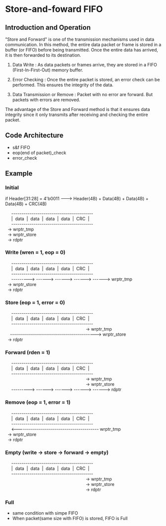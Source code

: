 # Store-and-foward FIFO

## Introduction and Operation

"Store and Forward" is one of the transmission mechanisms used in data communication. In this method, the entire data packet or frame is stored in a buffer (or FIFO) before being transmitted. Once the entire data has arrived, it is then forwarded to its destination.

1. Data Write : As data packets or frames arrive, they are stored in a FIFO (First-In-First-Out) memory buffer. 

2. Error Checking : Once the entire packet is stored, an error check can be performed. This ensures the integrity of the data. 

3. Data Transmission or Remove : Packet with no error are forward. But packets with errors are removed.

The advantage of the Store and Forward method is that it ensures data integrity since it only transmits after receiving and checking the entire packet.

## Code Architecture

+ s&f FIFO
+ eop(end of packet)_check
+ error_check


## Example
### Initial
if Header[31:28] = 4'b0011 --->  Header(4B) + Data(4B) + Data(4B) + Data(4B) + CRC(4B)

&nbsp;&nbsp;&nbsp;&nbsp;&nbsp;\--\--\--\-\--\--\--\--\--\--\--\--\--\--\--\--\--\--\--\--\--  
&nbsp;&nbsp;&nbsp;&nbsp;&nbsp;|&nbsp;&nbsp;data&nbsp;&nbsp;|&nbsp;&nbsp;data&nbsp;&nbsp;|&nbsp;&nbsp;data&nbsp;&nbsp;|&nbsp;&nbsp;data&nbsp;&nbsp;|&nbsp;&nbsp;CRC&nbsp;&nbsp;|  
&nbsp;&nbsp;&nbsp;&nbsp;&nbsp;\--\--\--\-\--\--\--\--\--\--\--\--\--\--\--\--\--\--\--\--\--   
&nbsp;&nbsp;-> wrptr_tmp  
&nbsp;&nbsp;-> wrptr_store  
&nbsp;&nbsp;-> rdptr

### Write (wren = 1, eop = 0)

&nbsp;&nbsp;&nbsp;&nbsp;&nbsp;\--\--\--\-\--\--\--\--\--\--\--\--\--\--\--\--\--\--\--\--\--   
&nbsp;&nbsp;&nbsp;&nbsp;&nbsp;|&nbsp;&nbsp;data&nbsp;&nbsp;|&nbsp;&nbsp;data&nbsp;&nbsp;|&nbsp;&nbsp;data&nbsp;&nbsp;|&nbsp;&nbsp;data&nbsp;&nbsp;|&nbsp;&nbsp;CRC&nbsp;&nbsp;|  
&nbsp;&nbsp;&nbsp;&nbsp;&nbsp;\--\--\--\-\--\--\--\--\--\--\--\--\--\--\--\--\--\--\--\--\--  
&nbsp;&nbsp;&nbsp;&nbsp; \--\--\--\--\-> \--\--\--> \--\--\--> \--\--\--> \--\--\--> wrptr_tmp  
&nbsp;&nbsp;-> wrptr_store  
&nbsp;&nbsp;-> rdptr


### Store (eop = 1, error = 0)

&nbsp;&nbsp;&nbsp;&nbsp;&nbsp;\--\--\--\-\--\--\--\--\--\--\--\--\--\--\--\--\--\--\--\--\--   
&nbsp;&nbsp;&nbsp;&nbsp;&nbsp;|&nbsp;&nbsp;data&nbsp;&nbsp;|&nbsp;&nbsp;data&nbsp;&nbsp;|&nbsp;&nbsp;data&nbsp;&nbsp;|&nbsp;&nbsp;data&nbsp;&nbsp;|&nbsp;&nbsp;CRC&nbsp;&nbsp;|  
&nbsp;&nbsp;&nbsp;&nbsp;&nbsp;\--\--\--\-\--\--\--\--\--\--\--\--\--\--\--\--\--\--\--\--\--  
&nbsp;&nbsp;&nbsp;&nbsp;&nbsp;&nbsp;&nbsp;&nbsp;&nbsp;&nbsp;&nbsp;&nbsp;&nbsp;&nbsp;&nbsp;&nbsp;&nbsp;&nbsp;&nbsp;&nbsp;&nbsp;&nbsp;&nbsp;&nbsp;&nbsp;&nbsp;&nbsp;&nbsp;&nbsp;&nbsp;&nbsp;&nbsp;&nbsp;&nbsp;&nbsp;&nbsp;&nbsp;&nbsp;&nbsp;&nbsp;&nbsp;&nbsp;&nbsp;&nbsp;&nbsp;&nbsp;&nbsp;&nbsp;&nbsp;&nbsp;&nbsp;&nbsp;&nbsp;&nbsp;&nbsp;&nbsp;&nbsp;&nbsp;&nbsp;&nbsp;&nbsp;&nbsp;&nbsp;&nbsp;&nbsp;&nbsp;-> wrptr_tmp  
&nbsp;&nbsp;&nbsp;&nbsp;--\--\--\-\--\--\--\--\--\--\--\--\--\--\--\--\--\--\--\--\--\--> wrptr_store  
&nbsp;&nbsp;-> rdptr

### Forward (rden = 1)

&nbsp;&nbsp;&nbsp;&nbsp;&nbsp;\--\--\--\-\--\--\--\--\--\--\--\--\--\--\--\--\--\--\--\--\--   
&nbsp;&nbsp;&nbsp;&nbsp;&nbsp;|&nbsp;&nbsp;data&nbsp;&nbsp;|&nbsp;&nbsp;data&nbsp;&nbsp;|&nbsp;&nbsp;data&nbsp;&nbsp;|&nbsp;&nbsp;data&nbsp;&nbsp;|&nbsp;&nbsp;CRC&nbsp;&nbsp;|  
&nbsp;&nbsp;&nbsp;&nbsp;&nbsp;\--\--\--\-\--\--\--\--\--\--\--\--\--\--\--\--\--\--\--\--\--  
&nbsp;&nbsp;&nbsp;&nbsp;&nbsp;&nbsp;&nbsp;&nbsp;&nbsp;&nbsp;&nbsp;&nbsp;&nbsp;&nbsp;&nbsp;&nbsp;&nbsp;&nbsp;&nbsp;&nbsp;&nbsp;&nbsp;&nbsp;&nbsp;&nbsp;&nbsp;&nbsp;&nbsp;&nbsp;&nbsp;&nbsp;&nbsp;&nbsp;&nbsp;&nbsp;&nbsp;&nbsp;&nbsp;&nbsp;&nbsp;&nbsp;&nbsp;&nbsp;&nbsp;&nbsp;&nbsp;&nbsp;&nbsp;&nbsp;&nbsp;&nbsp;&nbsp;&nbsp;&nbsp;&nbsp;&nbsp;&nbsp;&nbsp;&nbsp;&nbsp;&nbsp;&nbsp;&nbsp;&nbsp;&nbsp;&nbsp;-> wrptr_tmp  
&nbsp;&nbsp;&nbsp;&nbsp;&nbsp;&nbsp;&nbsp;&nbsp;&nbsp;&nbsp;&nbsp;&nbsp;&nbsp;&nbsp;&nbsp;&nbsp;&nbsp;&nbsp;&nbsp;&nbsp;&nbsp;&nbsp;&nbsp;&nbsp;&nbsp;&nbsp;&nbsp;&nbsp;&nbsp;&nbsp;&nbsp;&nbsp;&nbsp;&nbsp;&nbsp;&nbsp;&nbsp;&nbsp;&nbsp;&nbsp;&nbsp;&nbsp;&nbsp;&nbsp;&nbsp;&nbsp;&nbsp;&nbsp;&nbsp;&nbsp;&nbsp;&nbsp;&nbsp;&nbsp;&nbsp;&nbsp;&nbsp;&nbsp;&nbsp;&nbsp;&nbsp;&nbsp;&nbsp;&nbsp;&nbsp;&nbsp;-> wrptr_store  
&nbsp;&nbsp;&nbsp;&nbsp; \--\--\--\--\-> \--\--\--> \--\--\--> \--\--\--> \--\--\--> rdptr

### Remove (eop = 1, error = 1)
&nbsp;&nbsp;&nbsp;&nbsp;&nbsp;\--\--\--\-\--\--\--\--\--\--\--\--\--\--\--\--\--\--\--\--\--   
&nbsp;&nbsp;&nbsp;&nbsp;&nbsp;|&nbsp;&nbsp;data&nbsp;&nbsp;|&nbsp;&nbsp;data&nbsp;&nbsp;|&nbsp;&nbsp;data&nbsp;&nbsp;|&nbsp;&nbsp;data&nbsp;&nbsp;|&nbsp;&nbsp;CRC&nbsp;&nbsp;|  
&nbsp;&nbsp;&nbsp;&nbsp;&nbsp;\--\--\--\-\--\--\--\--\--\--\--\--\--\--\--\--\--\--\--\--\--  
&nbsp;&nbsp;&nbsp;&nbsp; <\--\--\--\--\--\-\--\--\--\--\--\--\--\--\--\--\--\--\--\--\-- wrptr_tmp  
&nbsp;&nbsp;-> wrptr_store  
&nbsp;&nbsp;-> rdptr 

### Empty (write -> store -> forward -> empty)

&nbsp;&nbsp;&nbsp;&nbsp;&nbsp;\--\--\--\-\--\--\--\--\--\--\--\--\--\--\--\--\--\--\--\--\--   
&nbsp;&nbsp;&nbsp;&nbsp;&nbsp;|&nbsp;&nbsp;data&nbsp;&nbsp;|&nbsp;&nbsp;data&nbsp;&nbsp;|&nbsp;&nbsp;data&nbsp;&nbsp;|&nbsp;&nbsp;data&nbsp;&nbsp;|&nbsp;&nbsp;CRC&nbsp;&nbsp;|  
&nbsp;&nbsp;&nbsp;&nbsp;&nbsp;\--\--\--\-\--\--\--\--\--\--\--\--\--\--\--\--\--\--\--\--\--  
&nbsp;&nbsp;&nbsp;&nbsp;&nbsp;&nbsp;&nbsp;&nbsp;&nbsp;&nbsp;&nbsp;&nbsp;&nbsp;&nbsp;&nbsp;&nbsp;&nbsp;&nbsp;&nbsp;&nbsp;&nbsp;&nbsp;&nbsp;&nbsp;&nbsp;&nbsp;&nbsp;&nbsp;&nbsp;&nbsp;&nbsp;&nbsp;&nbsp;&nbsp;&nbsp;&nbsp;&nbsp;&nbsp;&nbsp;&nbsp;&nbsp;&nbsp;&nbsp;&nbsp;&nbsp;&nbsp;&nbsp;&nbsp;&nbsp;&nbsp;&nbsp;&nbsp;&nbsp;&nbsp;&nbsp;&nbsp;&nbsp;&nbsp;&nbsp;&nbsp;&nbsp;&nbsp;&nbsp;&nbsp;&nbsp;&nbsp;-> wrptr_tmp  
&nbsp;&nbsp;&nbsp;&nbsp;&nbsp;&nbsp;&nbsp;&nbsp;&nbsp;&nbsp;&nbsp;&nbsp;&nbsp;&nbsp;&nbsp;&nbsp;&nbsp;&nbsp;&nbsp;&nbsp;&nbsp;&nbsp;&nbsp;&nbsp;&nbsp;&nbsp;&nbsp;&nbsp;&nbsp;&nbsp;&nbsp;&nbsp;&nbsp;&nbsp;&nbsp;&nbsp;&nbsp;&nbsp;&nbsp;&nbsp;&nbsp;&nbsp;&nbsp;&nbsp;&nbsp;&nbsp;&nbsp;&nbsp;&nbsp;&nbsp;&nbsp;&nbsp;&nbsp;&nbsp;&nbsp;&nbsp;&nbsp;&nbsp;&nbsp;&nbsp;&nbsp;&nbsp;&nbsp;&nbsp;&nbsp;&nbsp;-> wrptr_store  
&nbsp;&nbsp;&nbsp;&nbsp;&nbsp;&nbsp;&nbsp;&nbsp;&nbsp;&nbsp;&nbsp;&nbsp;&nbsp;&nbsp;&nbsp;&nbsp;&nbsp;&nbsp;&nbsp;&nbsp;&nbsp;&nbsp;&nbsp;&nbsp;&nbsp;&nbsp;&nbsp;&nbsp;&nbsp;&nbsp;&nbsp;&nbsp;&nbsp;&nbsp;&nbsp;&nbsp;&nbsp;&nbsp;&nbsp;&nbsp;&nbsp;&nbsp;&nbsp;&nbsp;&nbsp;&nbsp;&nbsp;&nbsp;&nbsp;&nbsp;&nbsp;&nbsp;&nbsp;&nbsp;&nbsp;&nbsp;&nbsp;&nbsp;&nbsp;&nbsp;&nbsp;&nbsp;&nbsp;&nbsp;&nbsp;&nbsp;-> rdptr

### Full 
+ same condition with simpe FIFO  
+ When packet(same size with FIFO) is stored, FIFO is Full
